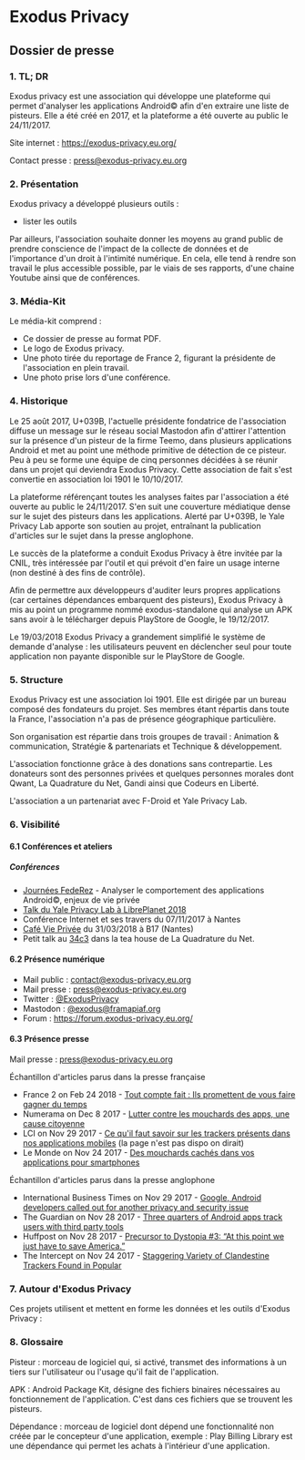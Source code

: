 # Exodus Privacy
## Dossier de presse
### 1. TL; DR
Exodus privacy est une association qui développe une plateforme qui permet d'analyser les applications Android© afin d'en extraire une liste de pisteurs.
Elle a été créé en 2017, et la plateforme a été ouverte au public le 24/11/2017.

Site internet : https://exodus-privacy.eu.org/

Contact presse : press@exodus-privacy.eu.org

### 2. Présentation

Exodus privacy a développé plusieurs outils :
- lister les outils

Par ailleurs, l'association souhaite donner les moyens au grand public de prendre conscience de l'impact de la collecte de données et de l'importance d'un droit à l'intimité numérique. En cela, elle tend à rendre son travail le plus accessible possible, par le viais de ses rapports, d'une chaine Youtube ainsi que de conférences.

### 3. Média-Kit
Le média-kit comprend :
 - Ce dossier de presse au format PDF.
 - Le logo de Exodus privacy.
 - Une photo tirée du reportage de France 2, figurant la présidente de l'association en plein travail.
 - Une photo prise lors d'une conférence.

### 4. Historique
Le 25 août 2017, U+039B, l'actuelle présidente fondatrice de l'association diffuse un message sur le réseau social Mastodon afin d'attirer l'attention sur la présence d'un pisteur de la firme Teemo, dans plusieurs applications Android et met au point une méthode primitive de détection de ce pisteur.
Peu à peu se forme une équipe de cinq personnes décidées à se réunir dans un projet qui deviendra Exodus Privacy. Cette association de fait s'est convertie en association loi 1901 le 10/10/2017.

La plateforme référençant toutes les analyses faites par l'association a été ouverte au public le 24/11/2017. S'en suit une couverture médiatique dense sur le sujet des pisteurs dans les applications. Alerté par U+039B, le Yale Privacy Lab apporte son soutien au projet, entraînant la publication d'articles sur le sujet dans la presse anglophone.

Le succès de la plateforme a conduit Exodus Privacy à être invitée par la CNIL, très intéressée par l'outil et qui prévoit d'en faire un usage interne (non destiné à des fins de contrôle).

Afin de permettre aux développeurs d'auditer leurs propres applications (car certaines dépendances embarquent des pisteurs), Exodus Privacy à mis au point un programme nommé exodus-standalone qui analyse un APK sans avoir à le télécharger depuis PlayStore de Google, le 19/12/2017.

Le 19/03/2018 Exodus Privacy a grandement simplifié le système de demande d'analyse : les utilisateurs peuvent en déclencher seul pour toute application non payante disponible sur le PlayStore de Google.

### 5. Structure
Exodus Privacy est une association loi 1901. Elle est dirigée par un bureau composé des fondateurs du projet. Ses membres étant répartis dans toute la France, l'association n'a pas de présence géographique particulière.

Son organisation est répartie dans trois groupes de travail : Animation & communication, Stratégie & partenariats et Technique & développement.

L'association fonctionne grâce à des donations sans contrepartie. Les donateurs sont des personnes privées et quelques personnes morales dont Qwant, La Quadrature du Net, Gandi ainsi que Codeurs en Liberté.

L'association a un partenariat avec F-Droid et Yale Privacy Lab.

### 6. Visibilité
#### 6.1 Conférences et ateliers
##### Conférences
 - [Journées FedeRez](https://www.federez.net/journees/2018/) - Analyser le comportement des applications Android©, enjeux de vie privée
 - [Talk du Yale Privacy Lab à LibrePlanet 2018](https://media.libreplanet.org/u/libreplanet/m/exposing-hidden-surveillance-in-mobile-apps/)
 - Conférence Internet et ses travers du 07/11/2017 à Nantes
 - [Café Vie Privée](https://cafevieprivee-nantes.fr/) du 31/03/2018 à B17 (Nantes)
 - Petit talk au [34c3](https://events.ccc.de/congress/2017/wiki/index.php/Main_Page) dans la tea house de La Quadrature du Net.

#### 6.2 Présence numérique
- Mail public : contact@exodus-privacy.eu.org
- Mail presse : press@exodus-privacy.eu.org
 - Twitter : [@ExodusPrivacy](https://twitter.com/@Exodusprivacy)
 - Mastodon : [@exodus@framapiaf.org](https://framapiaf.org/@exodus)
 - Forum : https://forum.exodus-privacy.eu.org/

#### 6.3 Présence presse
Mail presse : press@exodus-privacy.eu.org

Échantillon d'articles parus dans la presse française
 - France 2 on Feb 24 2018 - [Tout compte fait : Ils promettent de vous faire gagner du temps](https://www.youtube.com/watch?v=ZrRneLW-X8Y)
 - Numerama on Dec 8 2017 - [Lutter contre les mouchards des apps, une cause citoyenne](https://www.numerama.com/politique/313309-lutter-contre-les-mouchards-des-apps-une-cause-citoyenne-voici-lhistoire-dexodus-privacy.html)
 - LCI on Nov 29 2017 - [Ce qu'il faut savoir sur les trackers présents dans nos applications mobiles](https://www.lci.fr/high-tech/une-invasion-de-trackers-dans-nos-applications-le-bon-coin-allo-cine-mobiles-android-iphone-2071872.html) (la page n'est pas dispo on dirait)
 - Le Monde on Nov 24 2017 - [Des mouchards cachés dans vos applications pour smartphones](http://www.lemonde.fr/pixels/article/2017/11/24/des-mouchards-caches-dans-vos-applications-pour-smartphones_5219892_4408996.html)

Échantillon d'articles parus dans la presse anglophone
 - International Business Times on Nov 29 2017 - [Google, Android developers called out for another privacy and security issue](http://www.ibtimes.sg/google-android-developers-called-out-another-privacy-security-issue-20828)
 - The Guardian on Nov 28 2017 - [Three quarters of Android apps track users with third party tools](https://www.theguardian.com/technology/2017/nov/28/android-apps-third-party-tracker-google-privacy-security-yale-university)
 - Huffpost on Nov 28 2017 - [Precursor to Dystopia #3: “At this point we just have to save America.”](https://www.huffingtonpost.com/entry/precursor-to-dystopia-3-at-this-point-we-just-have_us_5a1e39b9e4b09de1c3585138)
 - The Intercept on Nov 24 2017 - [Staggering Variety of Clandestine Trackers Found in Popular](https://theintercept.com/2017/11/24/staggering-variety-of-clandestine-trackers-found-in-popular-android-apps/)

### 7. Autour d'Exodus Privacy
Ces projets utilisent et mettent en forme les données et les outils d'Exodus Privacy :


### 8. Glossaire
Pisteur : morceau de logiciel qui, si activé, transmet des informations à un tiers sur l'utilisateur ou l'usage qu'il fait de l'application.

APK : Android Package Kit, désigne des fichiers binaires nécessaires au fonctionnement de l'application. C'est dans ces fichiers que se trouvent les pisteurs.

Dépendance : morceau de logiciel dont dépend une fonctionnalité non créée par le concepteur d'une application, exemple : Play Billing Library est une dépendance qui permet les achats à l'intérieur d'une application.
